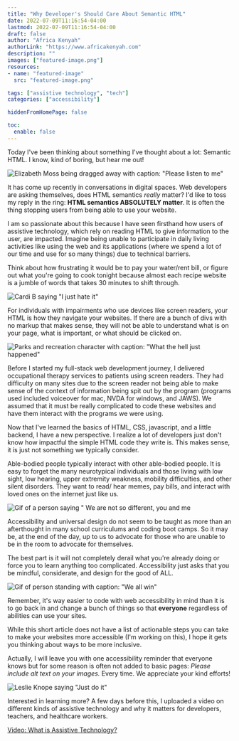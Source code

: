 ```yaml
---
title: "Why Developer's Should Care About Semantic HTML"
date: 2022-07-09T11:16:54-04:00
lastmod: 2022-07-09T11:16:54-04:00
draft: false
author: "Africa Kenyah"
authorLink: "https://www.africakenyah.com"
description: ""
images: ["featured-image.png"]
resources:
- name: "featured-image"
  src: "featured-image.png"

tags: ["assistive technology", "tech"]
categories: ["accessibility"]

hiddenFromHomePage: false

toc:
  enable: false
---
```


Today I've been thinking about something I've thought about a lot: Semantic HTML. I know, kind of boring, but hear me out! 

![Elizabeth Moss being dragged away with caption: "Please listen to me"](https://cdn.hashnode.com/res/hashnode/image/upload/v1655629452950/-l1B4Izak.gif)

It has come up recently in conversations in digital spaces. Web developers are asking themselves, does HTML semantics *really* matter? I'd like to toss my reply in the ring: <b>HTML semantics ABSOLUTELY matter</b>.
 It is often the thing stopping users from being able to use your website.

I am so passionate about this because I have seen firsthand how users of assistive technology, which rely on reading HTML to give information to the user, are impacted. Imagine being unable to participate in daily living activities like using the web and its applications (where we spend a lot of our time and use for so many things) due to technical barriers.

 Think about how frustrating it would be to pay your water/rent bill, or figure out what you're going to cook tonight because almost each recipe website is a jumble of words that takes 30 minutes to shift through.


![Cardi B saying "I just hate it"](https://cdn.hashnode.com/res/hashnode/image/upload/v1655630191173/Cu3D4p5Hp.gif)

For individuals with impairments who use devices like screen readers, your HTML is how they navigate your websites. If there are a bunch of divs with no markup that makes sense, they will not be able to understand what is on your page, what is important, or what should be clicked on.

![Parks and recreation character with caption: "What the hell just happened"](https://cdn.hashnode.com/res/hashnode/image/upload/v1655628576032/IEO9IpeAp.gif)

Before I started my full-stack web development journey, I delivered occupational therapy services to patients using screen readers. They had difficulty on many sites due to the screen reader not being able to make sense of the context of information being spit out by the program (programs used included voiceover for mac, NVDA for windows, and JAWS). We assumed that it must be really complicated to code these websites and have them interact with the programs we were using. 

Now that I've learned the basics of HTML, CSS, javascript, and a little backend, I have a new perspective. I realize a lot of developers just don't know how impactful the simple HTML code they write is. This makes sense, it is just not something we typically consider. 

Able-bodied people typically interact with other able-bodied people. It is easy to forget the many neurotypical individuals and those living with low sight, low hearing, upper extremity weakness, mobility difficulties, and other silent disorders. They want to read/ hear memes, pay bills, and interact with loved ones on the internet just like us. 

![Gif of a person saying " We are not so different, you and me](https://cdn.hashnode.com/res/hashnode/image/upload/v1655628979278/T3WNftytd.gif)

Accessibility and universal design do not seem to be taught as more than an afterthought in many school curriculums and coding boot camps. So it may be, at the end of the day, up to us to advocate for those who are unable to be in the room to advocate for themselves. 

The best part is it will not completely derail what you're already doing or force you to learn anything too complicated. Accessibility just asks that you be mindful, considerate, and design for the good of ALL.

![Gif of person standing with caption: "We all win"](https://cdn.hashnode.com/res/hashnode/image/upload/v1655628792989/O8nzjl0RP.gif)

Remember, it's way easier to code with web accessibility in mind than it is to go back in and change a bunch of things so that <b>everyone</b> regardless of abilities can use your sites. 

While this short article does not have a list of actionable steps you can take to make your websites more accessible (I'm working on this), I hope it gets you thinking about ways to be more inclusive.

 Actually, I will leave you with one accessibility reminder that everyone knows but for some reason is often not added to basic pages: <i>Please include alt text on your images.</i> Every time. We appreciate your kind efforts!

![Leslie Knope saying "Just do it"](https://cdn.hashnode.com/res/hashnode/image/upload/v1655630399665/UJKry8RiE.gif)

Interested in learning more? A few days before this, I uploaded a video on different kinds of assistive technology and why it matters for developers, teachers, and healthcare workers.

[Video: What is Assistive Technology? ](https://www.youtube.com/watch?v=S-npp6P6eMM)


